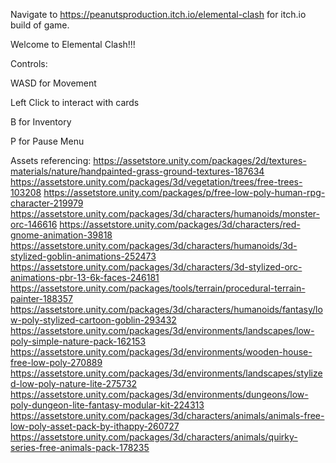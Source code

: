Navigate to https://peanutsproduction.itch.io/elemental-clash for itch.io build of game.

Welcome to Elemental Clash!!!

Controls:

WASD for Movement

Left Click to interact with cards

B for Inventory

P for Pause Menu

Assets referencing:
https://assetstore.unity.com/packages/2d/textures-materials/nature/handpainted-grass-ground-textures-187634
https://assetstore.unity.com/packages/3d/vegetation/trees/free-trees-103208
https://assetstore.unity.com/packages/p/free-low-poly-human-rpg-character-219979
https://assetstore.unity.com/packages/3d/characters/humanoids/monster-orc-146616
https://assetstore.unity.com/packages/3d/characters/red-gnome-animation-39818
https://assetstore.unity.com/packages/3d/characters/humanoids/3d-stylized-goblin-animations-252473
https://assetstore.unity.com/packages/3d/characters/3d-stylized-orc-animations-pbr-13-6k-faces-246181
https://assetstore.unity.com/packages/tools/terrain/procedural-terrain-painter-188357
https://assetstore.unity.com/packages/3d/characters/humanoids/fantasy/low-poly-stylized-cartoon-goblin-293432
https://assetstore.unity.com/packages/3d/environments/landscapes/low-poly-simple-nature-pack-162153
https://assetstore.unity.com/packages/3d/environments/wooden-house-free-low-poly-270889
https://assetstore.unity.com/packages/3d/environments/landscapes/stylized-low-poly-nature-lite-275732
https://assetstore.unity.com/packages/3d/environments/dungeons/low-poly-dungeon-lite-fantasy-modular-kit-224313
https://assetstore.unity.com/packages/3d/characters/animals/animals-free-low-poly-asset-pack-by-ithappy-260727
https://assetstore.unity.com/packages/3d/characters/animals/quirky-series-free-animals-pack-178235
